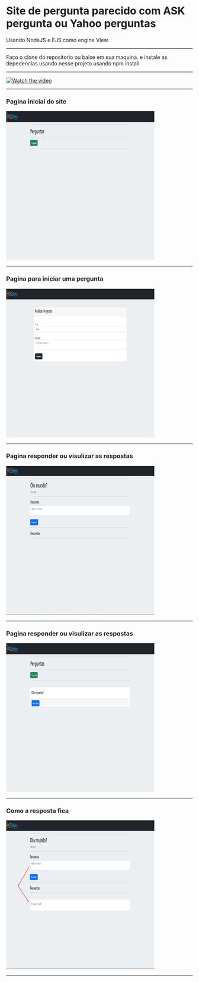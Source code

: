 # Site de pergunta parecido com ASK pergunta ou Yahoo perguntas



Usando NodeJS e EJS como engine View.
<hr>
Faço o clone do repositorio ou baixe em sua maquina.
e instale as depedencias usando nesse projeto usando npm install
<hr>


[![Watch the video](https://i.imgur.com/vKb2F1B.png)](https://github.com/spiderbuddy411/Perguntas-JS-EJS/blob/main/midias/Video.mp4?raw=true)

  
<hr>
<h3>Pagina inicial do site</h3>
<img src="/midias/home.jpg" alt="HTML tutorial" style="width:400px;height:400px;"></a> <br>
<hr>
<h3>Pagina para iniciar uma pergunta</h3>
<img src="midias/perguntas.jpg" alt="HTML tutorial" style="width:400px;height:400px;"></a><br>
<hr>
<h3>Pagina responder ou visulizar as respostas</h3>
<img src="/midias/respostas.jpg" alt="HTML tutorial" style="width:400px;height:400px;"></a><br>
<hr>
<h3>Pagina responder ou visulizar as respostas</h3>
<img src="/midias/views perguntas.jpg" alt="HTML tutorial" style="width:400px;height:400px;"></a><br>
<hr>
<h3>Como a resposta fica</h3>
<img src="/midias/res.jpg" alt="HTML tutorial" style="width:400px;height:400px;"></a><br>
<hr>
